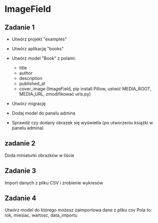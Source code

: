 # ImageField

## Zadanie 1

- Utwórz projekt "examples"
- Utwórz aplikację "books"
- Utwórz model "Book" z polami:

  - title
  - author
  - description
  - published_at
  - cover_image  (ImageField, pip install Pillow, ustwić MEDIA_ROOT, MEDIA_URL, zmodifikować urls.py)

- Utwórz migrację
- Dodaj model do panelu admina
- Sprawdź czy dodany obrazek się wyświetla (po utworzeniu książki w panelu admina)

## zadanie 2

Doda miniaturki obrazków w liście 

## Zadanie 3

Import danych z pliku CSV i zrobienie wykresów

## Zadanie 4

Utwórz model do którego możesz zaimportowa dane z pliku csv
Pola to: rok, miesiac, wartosc, data_importu

